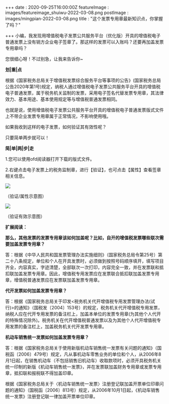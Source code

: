 +++
date : 2020-09-25T16:00:00Z
featureImage : images/featureimage_shuiwu-2022-03-08.png
postImage : images/mingpian-2022-03-08.png
title : "这个发票专用章最新知识点，你掌握了吗？"

+++
小编，我发现用增值税电子发票公共服务平台（优化版）开具的增值税电子普通发票上没有销方企业电子签章了。那这样的发票可以入账吗？还要再加盖发票专用章吗？

您很细心呀！不过别急，让我来告诉你\~

**划|重|点**

根据《国家税务总局关于增值税发票综合服务平台等事项的公告》(国家税务总局公告2020年第1号)规定，纳税人通过增值税电子发票公共服务平台开具的增值税电子普通发票，属于税务机关监制的发票，采用电子签名代替发票专用章，其法律效力、基本用途、基本使用规定等与增值税普通发票相同。

也就是说，使用增值税电子发票公共服务平台开具的增值税电子普通发票版式文件上不带企业发票专用章属于正常情况，不影响使用哦。

如果我收到这样的电子发票，如何验证其有效性呢？

只要简单两步就可以！

**简|单|两|步|走**

1\.您可以使用ofd阅读器打开下载的版式文件。

2\.右键点击电子发票上的税务监制章，进行【验证】，也可点击【属性】查看签章相关信息。

![](/images/20092601-2022-03-08.jpeg)

（验证/属性示意图）

![](/images/20092602-2022-03-08.jpeg)

（验证有效示意图）

**扩展阅读：**

**那么，其他发票的发票专用章该如何加盖呢？比如，自开的增值税发票哪些联次需要加盖发票专用章？**

答：根据《中华人民共和国发票管理办法实施细则》（国家税务总局令第25号）第二十八条规定，单位和个人在开具发票时，必须做到按照号码顺序填开，填写项目齐全，内容真实，字迹清楚，全部联次一次打印，内容完全一致，并在发票联和抵扣联加盖发票专用章。因此，增值税专用发票应在发票联合抵扣联加盖发票专用章，增值税普通发票应在发票联加盖发票专用章。

**代开发票如何加盖发票专用章？**

答：根据《国家税务总局关于印发<税务机关代开增值税专用发票管理办法(试行)>的通知》（国税发〔2004〕153号）的规定，税务机关代开增值税专用发票，纳税人应在代开专用发票的备注栏上，加盖本单位的发票专用章(为其他个人代开的特殊情况除外)。税务机关在代开增值税普通发票以及为其他个人代开增值税专用发票的备注栏上，加盖税务机关代开发票专用章。

**机动车销售统一发票如何加盖发票专用章？**

答：根据《国家税务总局关于使用新版机动车销售统一发票有关问题的通知》（国税函〔2006〕479号）规定，凡从事机动车零售业务的单位和个人，从2006年8月1日起，在销售机动车（不包括销售旧机动车）收取款项时，必须开具税务机关统一印制的新版《机动车销售统一发票》，并在发票联加盖财务专用章或发票专用章，抵扣联和报税联不得加盖印章。

根据《国家税务总局关于〈机动车销售统一发票〉注册登记联加盖开票单位印章问题的通知》（国税函〔2006〕813号）规定，从2006年10月1日起，《机动车销售统一发票》注册登记联一律加盖开票单位印章。